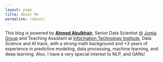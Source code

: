 ```yaml
---
layout: page
title: About Me
permalink: /about/
---
```


This blog is powered by **[Ahmed Abulkhair](https://www.kaggle.com/ahmedabdulhamid)**, Senior Data Scientist @ [Jumia Group](https://www.linkedin.com/company/jumia-group/mycompany/) and Teaching Assistant at [Information Technology Institute](https://www.iti.gov.eg/iti/home), Data Science and AI track, with a strong math background and +3 years of experience in predictive modeling, data processing, machine learning, and deep learning. Also, I have a very special interest to NLP, and GANs!




